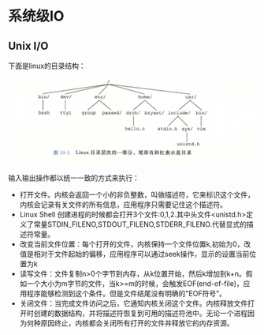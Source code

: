 #  系统级IO

## Unix I/O

下面是linux的目录结构：

![image-20200923150517079](系统级IO.assets/image-20200923150517079.png)

输入输出操作都以统一一致的方式来执行：

* 打开文件。内核会返回一个小的非负整数，叫做描述符，它来标识这个文件，内核会记录有关文件的所有信息，应用程序只需要记住这个描述符。
* Linux Shell 创建进程的时候都会打开3个文件:0,1,2.其中头文件<unistd.h>定义了常量STDIN_FILENO,STDOUT_FILENO,STDERR_FILENO.代替显式的描述符常量。
* 改变当前文件位置：每个打开的文件，内核保持一个文件位置k,初始为0，改值是相对于文件起始的偏移，应用程序可以通过seek操作，显示的设置当前位置为k
* 读写文件：文件复制n>0个字节到内存，从k位置开始，然后k增加到k+n。假如一个大小为m字节的文件，当k>=m的时候，会触发EOF(end-of-file)，应用程序能够检测到这个条件。但是文件结尾没有明确的"EOF符号"。
* 关闭文件：当完成文件访问之后，它通知内核关闭这个文件。内核释放文件打开时创建的数据结构，并将描述符恢复到可用的描述符池中。无论一个进程因为何种原因终止，内核都会关闭所有打开的文件并释放它的内存资源。



